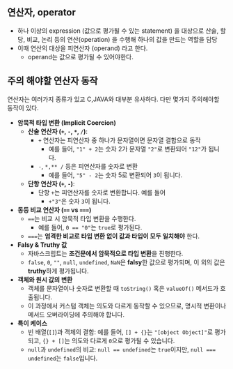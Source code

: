 ## 연산자, operator

- 하나 이상의 expression (값으로 평가될 수 있는 statement) 을 대상으로 산술, 할당, 비교, 논리 등의 연산(operation) 을 수행해 하나의 값을 만드는 역할을 담당
- 이때 연산의 대상을 피연산자 (operand) 라고 한다.
    - operand는 값으로 평가될 수 있어야한다.

## 주의 해야할 연산자 동작

연산자는 여러가지 종류가 있고 C,JAVA와 대부분 유사하다.
다만 몇가지 주의해야할 동작이 있다.

- **암묵적 타입 변환 (Implicit Coercion)**
    - **산술 연산자 (`+`, `-`, `*`, `/`)**:
        - `+` 연산자는 피연산자 중 하나가 문자열이면 문자열 결합으로 동작
            - 예를 들어, `"1" + 2`는 숫자 2가 문자열 `"2"`로 변환되어 `"12"`가 됩니다.
        - `-`, `*,** /` 등은 피연산자를 숫자로 변환
            - 예를 들어, `"5" - 2`는 숫자 5로 변환되어 `3`이 됩니다.
    - **단항 연산자 (`+`, `-`)**:
        - 단항 `+`는 피연산자를 숫자로 변환합니다. 예를 들어
            - `+"3"`은 숫자 `3`이 됩니다.
- **동등 비교 연산자 (`==` vs `===`)**
    - `==`는 비교 시 암묵적 타입 변환을 수행한다.
        - 예를 들어, `0 == "0"`는 `true`로 평가된다.
    - `===`는 **엄격한 비교로 타입 변환 없이 값과 타입이 모두 일치해야** 한다.
- **Falsy & Truthy 값**
    - 자바스크립트는 **조건문에서 암묵적으로 타입 변환**을 진행한다.
    - `false`, `0`, `""`, `null`, `undefined`, `NaN`은 **falsy**한 값으로 평가되며, 이 외의 값은 **truthy**하게 평가됩니다.
- **객체와 원시 값의 변환**
    - 객체를 문자열이나 숫자로 변환할 때 `toString()` 혹은 `valueOf()` 메서드가 호출됩니다.
    - 이 과정에서 커스텀 객체는 의도와 다르게 동작할 수 있으므로, 명시적 변환이나 메서드 오버라이딩에 주의해야 합니다.
- **특이 케이스**
    - 빈 배열(`[]`)과 객체의 결합: 예를 들어, `[] + {}`는 `"[object Object]"`로 평가되고, `{} + []`는 의도와 다르게 `0`으로 평가될 수 있습니다.
    - `null`과 `undefined`의 비교: `null == undefined`는 `true`이지만, `null === undefined`는 `false`입니다.